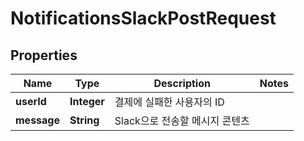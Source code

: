 

# NotificationsSlackPostRequest


## Properties

| Name | Type | Description | Notes |
|------------ | ------------- | ------------- | -------------|
|**userId** | **Integer** | 결제에 실패한 사용자의 ID |  |
|**message** | **String** | Slack으로 전송할 메시지 콘텐츠 |  |



